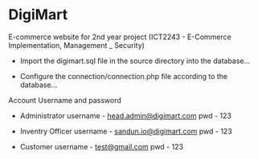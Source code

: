 # DigiMart
E-commerce website for 2nd year project (ICT2243 - E-Commerce Implementation, Management _ Security)

* Import the digimart.sql file in the source directory into the database...

* Configure the connection/connection.php file according to the database...

Account Username and password
  * Administrator
      username - head.admin@digimart.com
      pwd - 123

  * Inventry Officer
      username - sandun.io@digimart.com
      pwd - 123

  * Customer
      username - test@gmail.com
      pwd - 123
